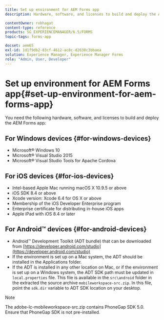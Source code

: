 ```yaml
---
title: Set up environment for AEM Forms app
description: Hardware, software, and licenses to build and deploy the AEM Forms app.

contentOwner: robhagat
content-type: reference
products: SG_EXPERIENCEMANAGER/6.5/FORMS
topic-tags: forms-app

docset: aem65
exl-id: 1d1f9db2-83cf-4612-ac8c-d2638c3bbaea
solution: Experience Manager, Experience Manager Forms
role: "Admin, User, Developer"
---
```

# Set up environment for AEM Forms app{#set-up-environment-for-aem-forms-app}

You need the following hardware, software, and licenses to build and deploy the AEM Forms app:

## For Windows devices {#for-windows-devices}

* Microsoft&reg; Windows 10
* Microsoft&reg; Visual Studio 2015
* Microsoft&reg; Visual Studio Tools for Apache Cordova

## For iOS devices {#for-ios-devices}

* Intel-based Apple Mac running macOS X 10.9.5 or above
* iOS SDK 8.4 or above
* Xcode version: Xcode 6.4 for OS X or above
* Membership of the iOS Developer Enterprise program
* Enterprise certificate for distributing in-house iOS apps
* Apple iPad with iOS 8.4 or later

## For Android&trade; devices {#for-android-devices}

* Android&trade; Development Toolkit (ADT bundle) that can be downloaded from [https://developer.android.com/studio](https://developer.android.com/studio)
* If the environment is set up on a Mac system, the ADT should be installed in the Applications folder.
* If the ADT is installed in any other location on Mac, or if the environment is set up on a Windows system, the ADT SDK path must be updated in `local.properties` file. This file is available in the `src\android` folder in the extracted the source archive `mobileworkspace-src.zip`. In this file, point the `sdk.dir` variable to ADT SDK location on your desktop.

>[!NOTE]
>
>The adobe-lc-mobileworkspace-src.zip contains PhoneGap SDK 5.0. Ensure that PhoneGap SDK is not pre-installed.
